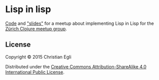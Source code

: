 # Lisp in lisp

[Code](src/lisp_in_lisp/core.clj) and ["slides"](slides.org) for a
meetup about implementing Lisp in Lisp for the
[Zürich Clojure meetup group](http://www.meetup.com/zh-clj-Zurich-Clojure-User-Group/).

## License

Copyright © 2015 Christian Egli

Distributed under the
[Creative Commons Attribution-ShareAlike 4.0 International Public License](http://creativecommons.org/licenses/by-sa/4.0/).

